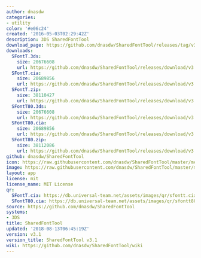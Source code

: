 ```yaml
---
author: dnasdw
categories:
- utility
color: '#e06c24'
created: '2016-05-03T02:29:42Z'
description: 3DS SharedFontTool
download_page: https://github.com/dnasdw/SharedFontTool/releases/tag/v3.1
downloads:
  SFontT.3ds:
    size: 20676608
    url: https://github.com/dnasdw/SharedFontTool/releases/download/v3.1/SFontT.3ds
  SFontT.cia:
    size: 20689856
    url: https://github.com/dnasdw/SharedFontTool/releases/download/v3.1/SFontT.cia
  SFontT.zip:
    size: 38110427
    url: https://github.com/dnasdw/SharedFontTool/releases/download/v3.1/SFontT.zip
  SFontT80.3ds:
    size: 20676608
    url: https://github.com/dnasdw/SharedFontTool/releases/download/v3.1/SFontT80.3ds
  SFontT80.cia:
    size: 20689856
    url: https://github.com/dnasdw/SharedFontTool/releases/download/v3.1/SFontT80.cia
  SFontT80.zip:
    size: 38112086
    url: https://github.com/dnasdw/SharedFontTool/releases/download/v3.1/SFontT80.zip
github: dnasdw/SharedFontTool
icon: https://raw.githubusercontent.com/dnasdw/SharedFontTool/master/meta/icon_3ds.png
image: https://raw.githubusercontent.com/dnasdw/SharedFontTool/master/meta/banner_3ds.png
layout: app
license: mit
license_name: MIT License
qr:
  SFontT.cia: https://db.universal-team.net/assets/images/qr/sfontt.cia.png
  SFontT80.cia: https://db.universal-team.net/assets/images/qr/sfontt80.cia.png
source: https://github.com/dnasdw/SharedFontTool
systems:
- 3DS
title: SharedFontTool
updated: '2018-08-13T06:45:19Z'
version: v3.1
version_title: SharedFontTool v3.1
wiki: https://github.com/dnasdw/SharedFontTool/wiki
---
```

